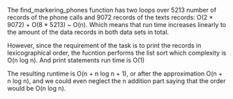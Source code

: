 The find_markering_phones function  has two loops over 5213 number of records of the phone calls and 9072 records of the texts records: O(2 * 9072) + O(8 * 5213) ~ O(n). Which means that run time increases linearly to the amount of the data records in both data sets in total.

However, since the requirement of the task is to print the records in lexicographical order, the fucntion performs the list sort which complexity is O(n log n). And print statements run time is O(1)

The resulting runtime is O(n + n log n + 1), or after the approximation O(n + n log n), and we could even neglect the n addition part saying that the order would be O(n log n).
